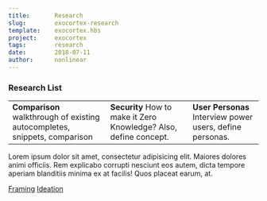 ```yaml
---
title:       Research
slug:        exocortex-research
template:    exocortex.hbs
project:     exocortex
tags:        research
date:        2018-07-11
author:      nonlinear
---
```



### Research List

||||
|---|---|---|
|**Comparison** walkthrough of existing autocompletes, snippets, comparison|**Security** How to make it Zero Knowledge? Also, define concept.|**User Personas** Interview power users, define personas.|

Lorem ipsum dolor sit amet, consectetur adipisicing elit. Maiores dolores animi officiis. Rem explicabo corrupti nesciunt eos autem, dicta tempore aperiam blanditiis minima ex at facilis! Quos placeat earum, at.

<div class="actions">
  <a href="/exocortex-framing" class="btn previous">Framing</a>
<a href="/exocortex-ideation" class="btn next off">Ideation</a>
</div>